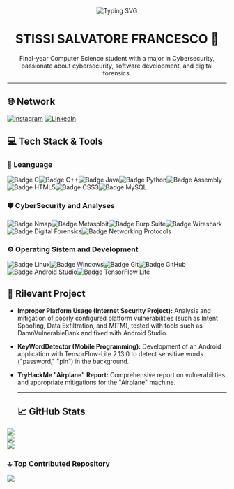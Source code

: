 <p align="center"> 
  <img src="https://readme-typing-svg.herokuapp.com/?font=Fira+Code&pause=1000&color=00BFFF&width=430&lines=CyberSecurity+Student+at+UNICT" alt="Typing SVG" />
</p>

<h1 align="center">STISSI SALVATORE FRANCESCO 👋</h1>

<p align="center">
Final-year Computer Science student with a major in Cybersecurity,
passionate about cybersecurity, software development, and digital forensics.
</p>

---

<p align="center">
  
  ## 🌐 Network

  [![Instagram](https://img.shields.io/badge/Instagram-%23E4405F.svg?logo=Instagram&logoColor=white)](https://instagram.com/francesco_stissii) [![LinkedIn](https://img.shields.io/badge/LinkedIn-%230077B5.svg?logo=linkedin&logoColor=white)](https://www.linkedin.com/in/salvatore-francesco-stissi-698496255/) 


  
  ## 💻 Tech Stack & Tools

  ### 🧱 Leanguage 
<img src="https://img.shields.io/badge/C-00599C?style=for-the-badge&logo=c&logoColor=white" alt="Badge C"/><img src="https://img.shields.io/badge/C%2B%2B-00599C?style=for-the-badge&logo=c%2B%2B&logoColor=white" alt="Badge C++"/><img src="https://img.shields.io/badge/Java-007396?style=for-the-badge&logo=openjdk&logoColor=white" alt="Badge Java"/><img src="https://img.shields.io/badge/Python-3776AB?style=for-the-badge&logo=python&logoColor=white" alt="Badge Python"/><img src="https://img.shields.io/badge/Assembly-A42724?style=for-the-badge&logo=assemblyscript&logoColor=white" alt="Badge Assembly"/><img src="https://img.shields.io/badge/HTML5-E34F26?style=for-the-badge&logo=html5&logoColor=white" alt="Badge HTML5"/><img src="https://img.shields.io/badge/CSS3-1572B6?style=for-the-badge&logo=css3&logoColor=white" alt="Badge CSS3"/><img src="https://img.shields.io/badge/MySQL-4479A1?style=for-the-badge&logo=mysql&logoColor=white" alt="Badge MySQL"/>

  ### 🛡️ CyberSecurity and Analyses
  <img src="https://img.shields.io/badge/Nmap-002D0E?style=for-the-badge&logo=nmap&logoColor=white" alt="Badge Nmap"/><img src="https://img.shields.io/badge/Metasploit-E51919?style=for-the-badge&logo=metasploit&logoColor=white" alt="Badge Metasploit"/><img src="https://img.shields.io/badge/Burp_Suite-FC7940?style=for-the-badge&logo=burp-suite&logoColor=black" alt="Badge Burp Suite"/><img src="https://img.shields.io/badge/Wireshark-1679A8?style=for-the-badge&logo=wireshark&logoColor=white" alt="Badge Wireshark"/><img src="https://img.shields.io/badge/Digital_Forensics-5600BE?style=for-the-badge&logo=kibana&logoColor=white" alt="Badge Digital Forensics"/><img src="https://img.shields.io/badge/Networking_Protocols-008080?style=for-the-badge&logo=wireshark&logoColor=white" alt="Badge Networking Protocols"/>
  
  ### ⚙️ Operating Sistem and Development 
  <img src="https://img.shields.io/badge/Linux-FCC624?style=for-the-badge&logo=linux&logoColor=black" alt="Badge Linux"/><img src="https://img.shields.io/badge/Windows-0078D4?style=for-the-badge&logo=windows&logoColor=white" alt="Badge Windows"/><img src="https://img.shields.io/badge/Git-F05032?style=for-the-badge&logo=git&logoColor=white" alt="Badge Git"/><img src="https://img.shields.io/badge/GitHub-100000?style=for-the-badge&logo=github&logoColor=white" alt="Badge GitHub"/><img src="https://img.shields.io/badge/Android_Studio-3DDC84?style=for-the-badge&logo=android-studio&logoColor=white" alt="Badge Android Studio"/><img src="https://img.shields.io/badge/TensorFlow_Lite-FF6F00?style=for-the-badge&logo=tensorflow&logoColor=white" alt="Badge TensorFlow Lite"/>

</p>
  
  
  ## 🚀 Rilevant Project

* **Improper Platform Usage (Internet Security Project):** Analysis and mitigation of poorly configured platform vulnerabilities (such as Intent Spoofing, Data Exfiltration, and MITM), tested with tools such as DamnVulnerableBank and fixed with Android Studio.
* **KeyWordDetector (Mobile Programming):** Development of an Android application with TensorFlow-Lite 2.13.0 to detect sensitive words ("password," "pin") in the background.
* **TryHackMe "Airplane" Report:** Comprehensive report on vulnerabilities and appropriate mitigations for the "Airplane" machine.
  
  ---
  
  ## 📈 GitHub Stats

![](https://github-readme-stats.vercel.app/api?username=CiccioStissi&theme=dark&hide_border=false&include_all_commits=false&count_private=false)<br/>
![](https://github-readme-streak-stats.herokuapp.com/?user=CiccioStissi&theme=dark&hide_border=false)<br/>
![](https://github-readme-stats.vercel.app/api/top-langs/?username=CiccioStissi&theme=dark&hide_border=false&include_all_commits=false&count_private=false&layout=compact)

</p>

### 🔝 Top Contributed Repository
![](https://github-contributor-stats.vercel.app/api?username=CiccioStissi&limit=5&theme=dark&combine_all_yearly_contributions=true)
